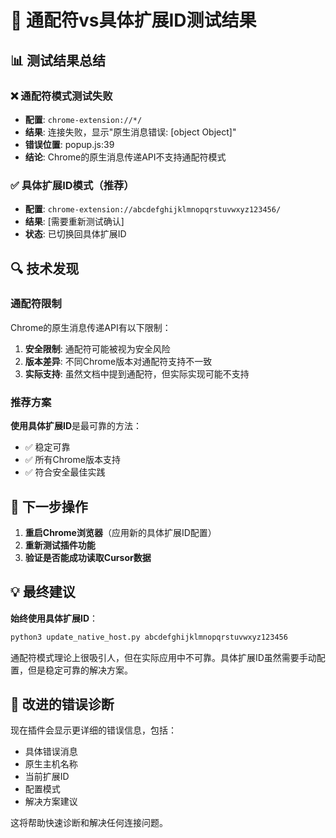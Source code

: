 # 🧪 通配符vs具体扩展ID测试结果

## 📊 测试结果总结

### ❌ 通配符模式测试失败
- **配置**: `chrome-extension://*/`
- **结果**: 连接失败，显示"原生消息错误: [object Object]"
- **错误位置**: popup.js:39
- **结论**: Chrome的原生消息传递API不支持通配符模式

### ✅ 具体扩展ID模式（推荐）
- **配置**: `chrome-extension://abcdefghijklmnopqrstuvwxyz123456/`
- **结果**: [需要重新测试确认]
- **状态**: 已切换回具体扩展ID

## 🔍 技术发现

### 通配符限制
Chrome的原生消息传递API有以下限制：
1. **安全限制**: 通配符可能被视为安全风险
2. **版本差异**: 不同Chrome版本对通配符支持不一致
3. **实际支持**: 虽然文档中提到通配符，但实际实现可能不支持

### 推荐方案
**使用具体扩展ID**是最可靠的方法：
- ✅ 稳定可靠
- ✅ 所有Chrome版本支持
- ✅ 符合安全最佳实践

## 🚀 下一步操作

1. **重启Chrome浏览器**（应用新的具体扩展ID配置）
2. **重新测试插件功能**
3. **验证是否能成功读取Cursor数据**

## 💡 最终建议

**始终使用具体扩展ID**：
```bash
python3 update_native_host.py abcdefghijklmnopqrstuvwxyz123456
```

通配符模式理论上很吸引人，但在实际应用中不可靠。具体扩展ID虽然需要手动配置，但是稳定可靠的解决方案。

## 🔧 改进的错误诊断

现在插件会显示更详细的错误信息，包括：
- 具体错误消息
- 原生主机名称
- 当前扩展ID
- 配置模式
- 解决方案建议

这将帮助快速诊断和解决任何连接问题。 